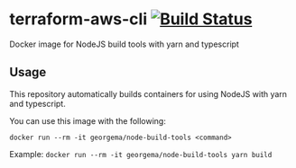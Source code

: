 # terraform-aws-cli [![Build Status](https://travis-ci.org/z-george-ma/docker-node-build-tools.svg?branch=master)](https://travis-ci.org/z-george-ma/docker-node-build-tools)
Docker image for NodeJS build tools with yarn and typescript

## Usage
This repository automatically builds containers for using NodeJS with yarn and typescript.

You can use this image with the following:

`docker run --rm -it georgema/node-build-tools <command>`

Example:
`docker run --rm -it georgema/node-build-tools yarn build`